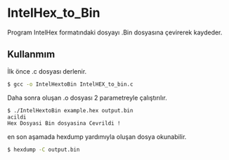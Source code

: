# IntelHex_to_Bin

Program IntelHex formatındaki dosyayı .Bin dosyasına çevirerek kaydeder.

## Kullanmım

İlk önce .c dosyası derlenir.

```bash
$ gcc -o IntelHextoBin IntelHEX_to_bin.c
```
Daha sonra oluşan .o dosyası 2 parametreyle çalıştırılır.

```bash
$ ./IntelHextoBin example.hex output.bin 
acildi
Hex Dosyasi Bin dosyasina Cevrildi !
```

en son aşamada hexdump yardımıyla oluşan dosya okunabilir.

```bash
$ hexdump -C output.bin 
```
